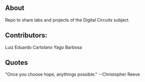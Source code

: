 ## About
Repo to share labs and projects of the Digital Circuits subject.


## Contributors:
Luiz Eduardo Cartolano
Yago Barbosa

## Quotes
"Once you choose hope, anythings possible."
--Christopher Reeve


